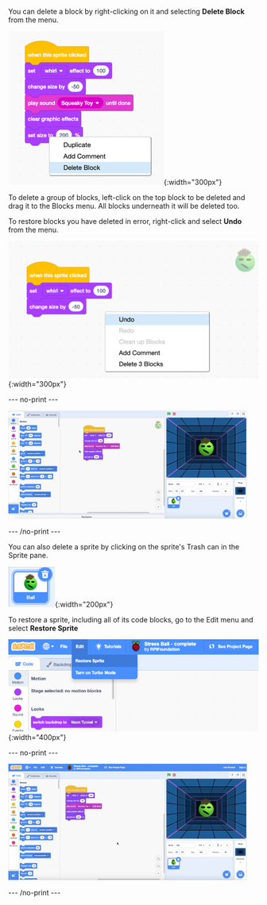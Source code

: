 You can delete a block by right-clicking on it and selecting **Delete Block** from the menu. 

![screenshot](images/delete-block.png){:width="300px"}

To delete a group of blocks, left-click on the top block to be deleted and drag it to the Blocks menu. All blocks underneath it will be deleted too.

To restore blocks you have deleted in error, right-click and select **Undo** from the menu. 

![screenshot](images/undo-delete-code.png){:width="300px"}

--- no-print ---

![screenshot](images/undo-delete-code.gif) 

--- /no-print ---

You can also delete a sprite by clicking on the sprite's Trash can in the Sprite pane. 

![screenshot](images/delete-sprite.png){:width="200px"}

To restore a sprite, including all of its code blocks, go to the Edit menu and select **Restore Sprite**

![screenshot](images/restore-sprite.png){:width="400px"}

--- no-print ---

![screenshot](images/restore-sprite.gif) 

--- /no-print ---
